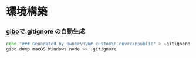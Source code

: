 # 環境構築

### [gibo](https://github.com/simonwhitaker/gibo)で.gitignore の自動生成

```bash
echo "### Generated by owner\n\n# custom\n.envrc\npublic" > .gitignore && \
gibo dump macOS Windows node >> .gitignore
```
